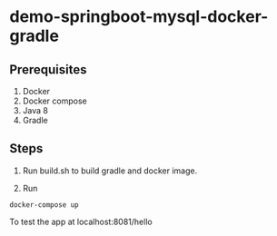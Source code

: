 # demo-springboot-mysql-docker-gradle

## Prerequisites
1. Docker 
2. Docker compose
3. Java 8
4. Gradle

## Steps
1. Run build.sh to build gradle and docker image.

2. Run
```
docker-compose up 
```
To test the app at localhost:8081/hello
